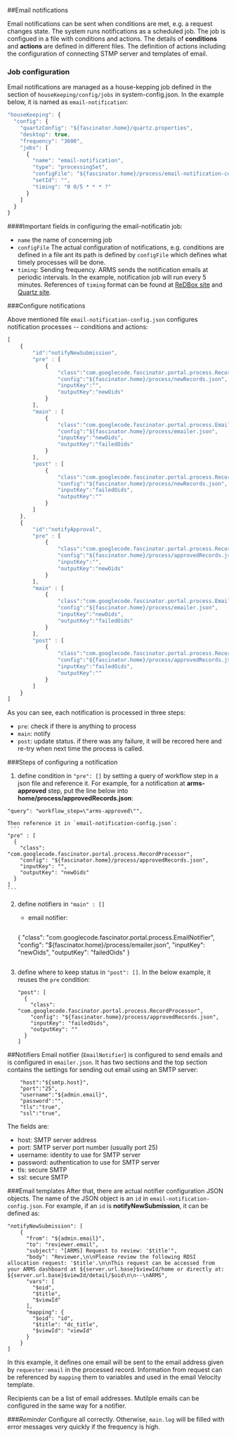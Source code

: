 ##Email notifications

Email notifications can be sent when conditions are met, e.g. a request changes state. The system runs notifications as a scheduled job. The job is configued in a file with conditions and actions. The details of **conditions** and **actions** are defined in different files. The definition of actions including the configuration of connecting STMP server and templates of email.

### Job configuration

Email notifications are managed as a house-kepping job defined in the section of `houseKeeping/config/jobs` in system-config.json. In the example below, it is named as `email-notification`: 

```javascript
"houseKeeping": {
  "config": {
    "quartzConfig": "${fascinator.home}/quartz.properties",
    "desktop": true,
    "frequency": "3600",
    "jobs": [
      {
        "name": "email-notification",
        "type": "processingSet",
        "configFile": "${fascinator.home}/process/email-notification-config.json",
        "setId": "",
        "timing": "0 0/5 * * * ?"
      }
    ]
  }
}
```
####Important fields in configuring the email-notificatin job:
- `name` the name of concerning job
- `configFile` The actual configuration of notifications, e.g. conditions are defined in a file ant its path is defined by `configFile` which defines what timely processes will be done.
- `timing`: Sending frequency. ARMS sends the notification emails at periodic intervals. In the example, notification job will run every 5 minutes. References of `timing` format can be found at [ReDBox site](http://www.redboxresearchdata.com.au/documentation/how-to/scheduling-a-harvest) and [Quartz site](http://www.quartz-scheduler.org/documentation/quartz-1.x/tutorials/crontrigger). 

###Configure notifications

Above mentioned file `email-notification-config.json` configures notification processes -- conditions and actions:
```javascript
[
    {
        "id":"notifyNewSubmission",
        "pre" : [
            {   
                "class":"com.googlecode.fascinator.portal.process.RecordProcessor",
                "config":"${fascinator.home}/process/newRecords.json",
                "inputKey":"",
                "outputKey":"newOids"
            }
        ],
        "main" : [
            {   
                "class":"com.googlecode.fascinator.portal.process.EmailNotifier",
                "config":"${fascinator.home}/process/emailer.json",
                "inputKey":"newOids",
                "outputKey":"failedOids"
            }
        ],
        "post" : [
            {   
                "class":"com.googlecode.fascinator.portal.process.RecordProcessor",
                "config":"${fascinator.home}/process/newRecords.json",
                "inputKey":"failedOids",
                "outputKey":""
            }
        ]
    },
    {
        "id":"notifyApproval",
        "pre" : [
            {   
                "class":"com.googlecode.fascinator.portal.process.RecordProcessor",
                "config":"${fascinator.home}/process/approvedRecords.json",
                "inputKey":"",
                "outputKey":"newOids"
            }
        ],
        "main" : [
            {   
                "class":"com.googlecode.fascinator.portal.process.EmailNotifier",
                "config":"${fascinator.home}/process/emailer.json",
                "inputKey":"newOids",
                "outputKey":"failedOids"
            }            
        ],
        "post" : [
            {   
                "class":"com.googlecode.fascinator.portal.process.RecordProcessor",
                "config":"${fascinator.home}/process/approvedRecords.json",
                "inputKey":"failedOids",
                "outputKey":""
            }
        ]
    }    
]
```
As you can see, each notification is processed in three steps:
  - `pre`: check if there is anything to process
  - `main`: notify 
  - `post`: update status. if there was any failure, it will be recored here and re-try when next time the process is called. 

###Steps of configuring a notification
1. define condition in `"pre": []` by setting a query of workflow step in a json file and reference it. For example, for a notification at <strong>arms-approved</strong> step, put the line below into <strong>home/process/approvedRecords.json</strong>:

  ```"query": "workflow_step=\"arms-approved\"",```
  
    Then reference it in `email-notification-config.json`:  
     ```
    "pre" : [  
      {
        "class": "com.googlecode.fascinator.portal.process.RecordProcessor",
        "config": "${fascinator.home}/process/approvedRecords.json",
        "inputKey": "",
        "outputKey": "newOids"
      }
    ]  
    ```
2. define notifiers in `"main" : []`

    * email notifier:
      ```
    {
      "class": "com.googlecode.fascinator.portal.process.EmailNotifier",
      "config": "${fascinator.home}/process/emailer.json",
      "inputKey": "newOids",
      "outputKey": "failedOids"
    }            
      ```
3. define where to keep status in `"post": []`. In the below example, it reuses the `pre` condition:

    ```
    "post": [
      {
        "class": "com.googlecode.fascinator.portal.process.RecordProcessor",
        "config": "${fascinator.home}/process/approvedRecords.json",
        "inputKey": "failedOids",
        "outputKey": ""
      }
    ]
    ```

##Notifiers
Email notifier (`EmailNotifier`) is configured to send emails and is configured in `emailer.json`.  It has two sections and the top section contains the settings for sending out email using an SMTP server:

```
    "host":"${smtp.host}",
    "port":"25",
    "username":"${admin.email}",
    "password":"",
    "tls":"true",
    "ssl":"true",
```

The fields are:
- host: SMTP server address
- port: SMTP server port number (usually port 25)
- username: identity to use for SMTP server
- password: authentication to use for SMTP server
- tls: secure SMTP
- ssl: secure SMTP
 
###Email templates
After that, there are actual notifier configuration JSON objects. The name of the JSON object is an `id` in `email-notification-config.json`. For example, if an `id` is <strong>notifyNewSubmission</strong>, it can be defined as:

```
"notifyNewSubmission": [
    {
      "from": "${admin.email}",
      "to": "reviewer.email",
      "subject": "[ARMS] Request to review: '$title'",
      "body": "Reviewer,\n\nPlease review the following RDSI allocation request: '$title'.\n\nThis request can be accessed from your ARMS dashboard at ${server.url.base}$viewId/home or directly at: ${server.url.base}$viewId/detail/$oid\n\n--\nARMS",
      "vars": [
        "$oid",
        "$title",
        "$viewId"
      ],
      "mapping": {
        "$oid": "id",
        "$title": "dc_title",
        "$viewId": "viewId"
      }
    }
]
```

In this example, it defines one email will be sent to the email address given by `requester:email` in the processed record. Information from request can be referenced by `mapping` them to variables and used in the email Velocity template.

Recipients can be a list of email addresses. Mutilple emails can be configured in the same way for a notifier. 

###*Reminder*
Configure all correctly. Otherwise, `main.log` will be filled with error messages very quickly if the frequency is high. 

